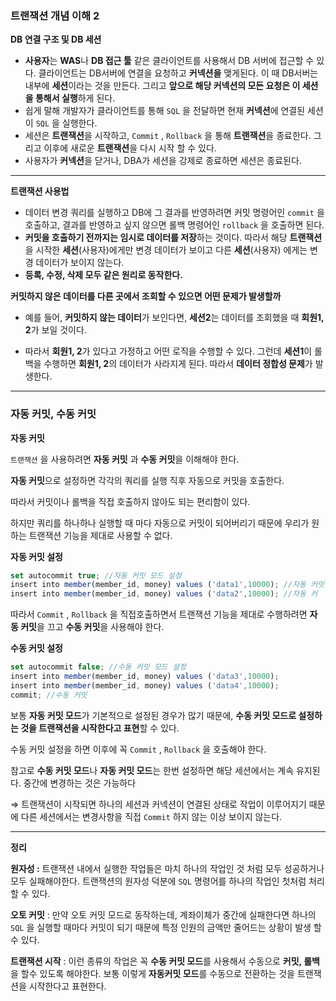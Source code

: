 ### 트랜잭션 개념 이해 2

**DB 연결 구조 및 DB 세션**

- **사용자**는 **WAS**나 **DB 접근 툴** 같은 클라이언트를 사용해서 DB 서버에 접근할 수 있다. 클라이언트는 DB서버에 연결을 요청하고 **커넥션을** 맺게된다. 이 때 DB서버는 내부에 **세션**이라는 것을 만든다. 그리고 **앞으로 해당 커넥션의 모든 요청은 이 세션을 통해서 실행**하게 된다.
- 쉽게 말해 개발자가 클라이언트를 통해 `SQL` 을 전달하면 현재 **커넥션**에 연결된 세션이 `SQL` 을 실행한다.
- 세션은 **트랜잭션**을 시작하고, `Commit` , `Rollback` 을 통해 **트랜잭션**을 종료한다. 그리고 이후에 새로운 **트랜잭션**을 다시 시작 할 수 있다.
- 사용자가 **커넥션**을 닫거나, DBA가 세션을 강제로 종료하면 세션은 종료된다.

---

**트랜잭션 사용법**

- 데이터 변경 쿼리를 실행하고 DB에 그 결과를 반영하려면 커밋 명령어인 `commit` 을 호출하고, 결과를 반영하고 싶지 않으면 롤백 명령어인 `rollback` 을 호출하면 된다.
- **커밋을 호출하기 전까지는 임시로 데이터를 저장**하는 것이다. 따라서 해당 **트랜잭션**을 시작한 **세션**(사용자)에게만 변경 데이터가 보이고 다른 **세션**(사용자) 에게는 변경 데이터가 보이지 않는다.
- **등록, 수정, 삭제 모두 같은 원리로 동작한다.**


**커밋하지 않은 데이터를 다른 곳에서 조회할 수 있으면 어떤 문제가 발생할까**

- 예를 들어, **커밋하지 않는 데이터**가 보인다면, **세션2**는 데이터를 조회했을 때 **회원1, 2**가 보일 것이다. 

- 따라서 **회원1, 2**가 있다고 가정하고 어떤 로직을 수행할 수 있다. 그런데 **세션1**이 롤백을 수행하면 **회원1, 2**의 데이터가 사라지게 된다. 따라서 **데이터 정합성 문제**가 발생한다.


---

### 자동 커밋, 수동 커밋

**자동 커밋**

`트랜잭션` 을 사용하려면 **자동 커밋** 과 **수동 커밋**을 이해해야 한다.

**자동 커밋**으로 설정하면 각각의 쿼리를 실행 직후 자동으로 커밋을 호출한다.

따라서 커밋이나 롤백을 직접 호출하지 않아도 되는 편리함이 있다.

하지만 쿼리를 하나하나 실행할 때 마다 자동으로 커밋이 되어버리기 때문에 우리가 원하는 트랜잭션 기능을 제대로 사용할 수 없다.

**자동 커밋 설정**

```jsx
set autocommit true; //자동 커밋 모드 설정
insert into member(member_id, money) values ('data1',10000); //자동 커밋
insert into member(member_id, money) values ('data2',10000); //자동 커
```

따라서 `Commit` , `Rollback` 을 직접호출하면서 트랜잭션 기능을 제대로 수행하려면 **자동 커밋**을 끄고 **수동 커밋**을 사용해야 한다.

**수동 커밋 설정**

```jsx
set autocommit false; //수동 커밋 모드 설정
insert into member(member_id, money) values ('data3',10000);
insert into member(member_id, money) values ('data4',10000);
commit; //수동 커밋
```

보통 **자동 커밋 모드**가 기본적으로 설정된 경우가 많기 때문에, **수동 커밋 모드로 설정하는 것을 트랜잭션을 시작한다고 표현**할 수 있다.

수동 커밋 설정을 하면 이후에 꼭 `Commit` , `Rollback` 을 호출해야 한다.

참고로 **수동 커밋 모드**나 **자동 커밋 모드**는 한번 설정하면 해당 세션에서는 계속 유지된다. 중간에 변경하는 것은 가능하다 

⇒ 트랜잭션이 시작되면 하나의 세션과 커넥션이 연결된 상태로 작업이 이루어지기 때문에 다른 세션에서는 변경사항을 직접 `Commit` 하지 않는 이상 보이지 않는다.


---


**정리**

**원자성 :** 트랜잭션 내에서 실행한 작업들은 마치 하나의 작업인 것 처럼 모두 성공하거나 모두 실패해야한다. 트랜잭션의 원자성 덕분에 `SQL` 명령어를 하나의 작업인 첫처럼 처리할 수 있다.

**오토 커밋** : 만약 오토 커밋 모드로 동작하는데, 계좌이체가 중간에 실패한다면 하나의 `SQL` 을 실행할 때마다 커밋이 되기 때문에 특정 인원의 금액만 줄어드는 상황이 발생 할 수 있다.

**트랜잭션 시작** : 이런 종류의 작업은 꼭 **수동 커밋 모드**를 사용해서 수동으로 **커밋, 롤백**을 할수 있도록 해야한다. 보통 이렇게 **자동커밋 모드**를 수동으로 전환하는 것을 트랜잭션을 시작한다고 표현한다.
